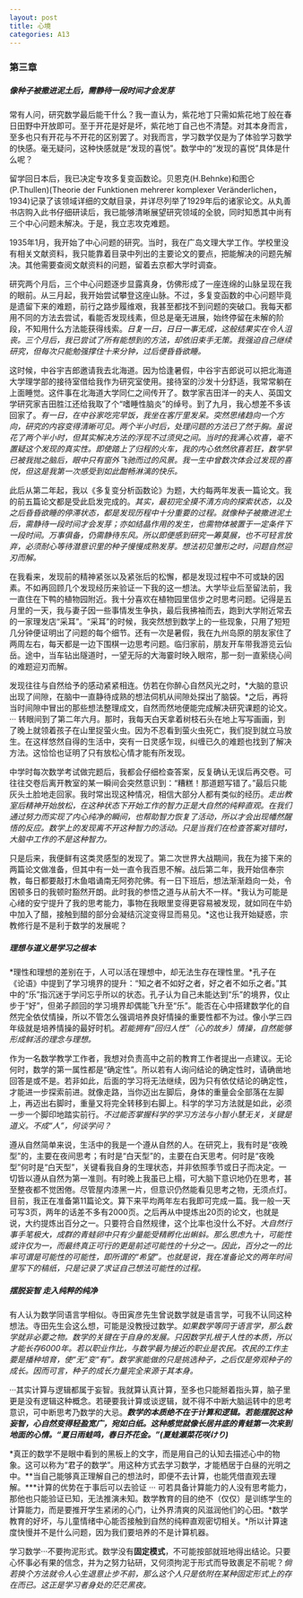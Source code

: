 ```yaml
---
layout: post
title: 心境
categories: A13
---
```


### 第三章

##### 像种子被撒进泥土后，需静待一段时间才会发芽

常有人问，研究数学最后能干什么？我一直认为，紫花地丁只需如紫花地丁般在春日田野中开放即可。至于开花是好是坏，紫花地丁自己也不清楚。对其本身而言，至多也只有开花与不开花的区别罢了。对我而言，学习数学仅是为了体验学习数学的快感。毫无疑问，这种快感就是“发现的喜悦”。数学中的“发现的喜悦”具体是什么呢？

留学回日本后，我已决定专攻多复变函数论。贝恩克(H.Behnke)和图仑(P.Thullen)(Theorie der Funktionen mehrerer komplexer Veränderlichen，1934)记录了该领域详细的文献目录，并详尽列举了1929年后的诸家论文。从丸善书店购入此书仔细研读后，我已能够清晰展望研究领域的全貌，同时知悉其中尚有三个中心问题未解决。于是，我立志攻克难题。

1935年1月，我开始了中心问题的研究。当时，我在广岛文理大学工作。学校里没有相关文献资料，我只能靠着目录中列出的主要论文的要点，把能解决的问题先解决。其他需要查阅文献资料的问题，留着去京都大学时调查。

研究两个月后，三个中心问题逐步显露真身，仿佛形成了一座连绵的山脉呈现在我的眼前。从三月起，我开始尝试攀登这座山脉。不过，多复变函数的中心问题毕竟是遗留下来的难题，前行之路步履维艰，我甚至都找不到问题的突破口。我每天都用不同的方法去尝试，看能否发现线素，但总是毫无进展，始终停留在未解的阶段，不知用什么方法能获得线索。*日复一日，日日一事无成，这般结果实在令人沮丧。三个月后，我已尝试了所有能想到的方法，却依旧束手无策。我强迫自己继续研究，但每次只能勉强撑住十来分钟，过后便昏昏欲睡。*

这时候，中谷宇吉郎邀请我去北海道。因为恰逢暑假，中谷宇吉郎说可以把北海道大学理学部的接待室借给我作为研究室使用。接待室的沙发十分舒适，我常常躺在上面睡觉。这件事在北海道大学同仁之间传开了。数学家吉田洋一的夫人、英国文学研究家吉田胜江还给我取了个“嗜睡性脑炎”的绰号。到了九月，我心想差不多该回家了。*有一日，在中谷家吃完早饭，我坐在客厅里发呆。突然思绪趋向一个方向，研究的内容变得清晰可见。两个半小时后，处理问题的方法已了然于胸。虽说花了两个半小时，但其实解决方法的浮现不过须臾之间。当时的我满心欢喜，毫不置疑这个发现的真实性。即使踏上了归程的火车，我的内心依然欣喜若狂，数学早已被我抛之脑后，眼中只有窗外飞驰而过的风景。我一生中曾数次体会过发现的喜悦，但这是我第一次感受到如此酣畅淋漓的快乐。*

此后从第二年起，我以《多复变分析函数论》为题，大约每两年发表一篇论文。我的前五篇论文都是受此启发完成的。*其实，最初完全摸不清方向的探索状态，以及之后昏昏欲睡的停滞状态，都是发现历程中十分重要的过程。就像种子被撒进泥土后，需静待一段时间才会发芽；亦如结晶作用的发生，也需物体被置于一定条件下一段时间。万事俱备，仍需静待东风。所以即便感到研究一筹莫展，也不可轻言放弃，必须耐心等待潜意识里的种子慢慢成熟发芽。想法初见雏形之时，问题自然迎刃而解。*

在我看来，发现前的精神紧张以及紧张后的松懈，都是发现过程中不可或缺的因素。不如再回顾几个发现经历来验证一下我的这一想法。大学毕业后至留法前，我一直住在下鸭的植物园附近。我十分喜欢在植物园里信步之时思考问题。记得是五月里的一天，我与妻子因一些事情发生争执，最后我拂袖而去，跑到大学附近常去的一家理发店“采耳”。“采耳”的时候，我突然想到数学上的一些现象，只用了短短几分钟便证明出了问题的每个细节。还有一次是暑假，我在九州岛原的朋友家住了两周左右，每天都是一边下围棋一边思考问题。临归家前，朋友开车带我游览云仙岳。途中，当车钻出隧道时，一望无际的大海霎时映入眼帘，那一刻一直萦绕心间的难题迎刃而解。

发现往往与自然给予的感动紧紧相连。仿若在你醉心自然风光之时，*大脑的意识出现了间隙，在脑中一直静待成熟的想法伺机从间隙处探出了脑袋。*之后，再将当时间隙中冒出的那些想法整理成文，自然而然地便能完成解决研究课题的论文。··· 转眼间到了第二年六月。那时，我每天白天拿着树枝石头在地上写写画画，到了晚上就领着孩子在山里捉萤火虫。因为不忍看到萤火虫死亡，我们捉到就立马放生。在这样悠然自得的生活中，突有一日灵感乍现，纠缠已久的难题也找到了解决方法。这恰恰也证明了只有放松心情才能有所发现。

中学时每次数学考试做完题后，我都会仔细检查答案，反复确认无误后再交卷。可往往交卷后离开教室的某一瞬间会突然意识到：“糟糕！那道题写错了。”最后只能灰头土脸地走回家。我时常出现这种情况，相信大部分人都有类似的经历。*走出教室后精神开始放松，在这种状态下开始工作的智力正是大自然的纯粹直观。在我们通过努力而实现了内心纯净的瞬间，也帮助智力恢复了活动，所以才会出现幡然醒悟的反应。数学上的发现离不开这种智力的活动。只是当我们在检查答案对错时，大脑中工作的不是这种智力。*

只是后来，我便鲜有这类灵感型的发现了。第二次世界大战期间，我在为接下来的两篇论文做准备，但其中有一处一直令我百思不解。战后第二年，我开始信奉宗教，每日都要敲打木鱼唱诵南无阿弥陀佛。有一日下班后，想法渐渐趋向一处，令困顿多日的我顿时豁然开朗。此时我的参悟之道与从前大不一样。*我认为可能是心绪的安宁提升了我的思考能力，事物在我眼里变得更容易被发现，就如同在牛奶中加入了醋，接触到醋的部分会凝结沉淀变得显而易见。*这也让我开始疑惑，宗教修行是不是利于数学的发展呢？

##### 理想与道义是学习之根本

*理性和理想的差别在于，人可以活在理想中，却无法生存在理性里。*孔子在《论语》中提到了学习境界的提升：“知之者不如好之者，好之者不如乐之者。”其中的“乐”指沉迷于学问忘乎所以的状态。孔子认为自己未能达到“乐”的境界，仅止步于“好”，但弟子颜回的学习境界却偶能飞升至“乐”。能否在心中搭建数学化的自然完全依仗情操，所以不管怎么强调培养良好情操的重要性都不为过。像小学三四年级就是培养情操的最好时机。*若能拥有“回归人性”（心的故乡）情操，自然能够形成鲜活的理念与理想。*

作为一名数学教学工作者，我想对负责高中之前的教育工作者提出一点建议。无论何时，数学的第一属性都是“确定性”。所以若有人询问结论的确定性时，请确凿地回答是或不是。若非如此，后面的学习将无法继续，因为只有依仗结论的确定性，才能进一步探索前进。就像走路，当你迈出左脚后，身体的重量会全部落在左脚上，再迈出右脚时，重量又将完全转移到右脚上。科学的学习方法就是如此，必须一步一个脚印地踏实前行。*不过能否掌握科学的学习方法与小智小慧无关，关键是道义。不成“人”，何谈学问？*

遵从自然简单来说，生活中的我是一个遵从自然的人。在研究上，我有时是“夜晚型”的，主要在夜间思考；有时是“白天型”的，主要在白天思考。何时是“夜晚型”何时是“白天型”，关键看我自身的生理状态，并非依照季节或日子而决定。一切皆以遵从自然为第一准则。有时晚上我虽已上榻，可大脑下意识地仍在思考，甚至整夜都不觉困倦。尽管屋内漆黑一片，但意识仍然能看见思考之物，无须点灯。目前，我正在准备第11篇论文。算下来平均两年左右我即可完成一篇。我一般一天可写3页，两年的话差不多有2000页。之后再从中提炼出20页的论文，也就是说，大约提炼出百分之一。只要符合自然规律，这个比率也没什么不好。*大自然行事手笔极大，成群的青蛙卵中只有少量能受精孵化出蝌蚪。那么思虑九十，可能性或许仅为一，而最终真正可行的更是前述可能性的十分之一。因此，百分之一的比率可谓是可能性的可能性，即所谓的“希望”。也就是说，我在准备论文的两年时间里写下的稿纸，只是记录了求证自己想法可能性的过程。*

##### 摆脱妄智 走入纯粹的纯净

有人认为数学同语言学相似。寺田寅彦先生曾说数学就是语言学，可我不认同这种想法。寺田先生会这么想，可能是没教授过数学。*如果数学等同于语言学，那么数学就非必要之物。数学的关键在于自身的发展。只因数学扎根于人性的本质，所以才能长存6000年。若以职业作比，与数学最为接近的职业是农民。农民的工作主要是播种培育，使“无”变“有”。数学家能做的只是挑选种子，之后仅是旁观种子的成长。因而可言，种子的成长力量完全来源于其本身。*

···其实计算与逻辑都属于妄智。我就算认真计算，至多也只能掰着指头算，脑子里更是没有逻辑这种概念。若硬要我计算或谈逻辑，就不得不中断大脑运转中的思考意识，可中断思考乃数学的大忌。***数学的本质绝不在于计算和逻辑。若能摆脱这种妄智，心自然变得轻盈宽广，宛如白纸。这种感觉就像长居井底的青蛙第一次来到地面的心情。“夏日雨蛙鸣，春日芥花金。”(夏蛙瀬菜花咲けり)***

*真正的数学不是眼中看到的黑板上的文字，而是用自己的认知去描述心中的物象。这可以称为“君子的数学”。用这种方式去学习数学，才能栖居于白昼的光明之中。**当自己能够真正理解自己的想法时，即便不去计算，也能凭借直观去理解。***计算的优势在于事后可以去验证 ··· 可若具备计算能力的人没有思考能力，那他也只能验证已知，无法推演未知。数学教育的目的绝不（仅仅）是训练学生的计算能力，而是要推开学生紧闭的心门，让外界清爽的风滋润他们的心田。*数学教育的好坏，与儿童情绪中心能否接触到自然的纯粹直观密切相关。*所以计算速度快慢并不是什么问题，因为我们要培养的不是计算机器。

学习数学···不要拘泥形式。数学没有**固定模式**，不可能按部就班地得出结论。只要心怀事必有果的信念，并为之努力钻研，又何须拘泥于形式而导致裹足不前呢？*倘若换个方法就令人心生退意止步不前，那么这个人只是依附在某种固定形式上的存在而已。这正是学习者身处的茫茫黑夜。*